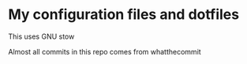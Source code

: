 # My configuration files and dotfiles
This uses GNU stow

Almost all commits in this repo comes from whatthecommit
